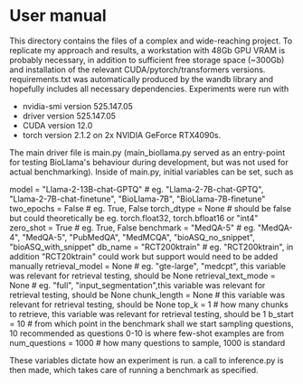 # User manual 

This directory contains the files of a complex and wide-reaching project. To replicate my approach and results, a workstation with 48Gb GPU VRAM is probably necessary, in addition to sufficient free storage space (~300Gb) and installation of the relevant CUDA/pytorch/transformers versions. requirements.txt was automatically produced by the wandb library and hopefully includes all necessary dependencies. Experiments were run with 
* nvidia-smi version 525.147.05
* driver version 525.147.05
* CUDA version 12.0
* torch version 2.1.2
on 2x NVIDIA GeForce RTX4090s.

The main driver file is main.py (main_biollama.py served as an entry-point for testing BioLlama's behaviour during development, but was not used for actual benchmarking). Inside of main.py, initial variables can be set, such as


model =  "Llama-2-13B-chat-GPTQ" # eg. "Llama-2-7B-chat-GPTQ", "Llama-2-7B-chat-finetune", "BioLlama-7B", "BioLlama-7B-finetune"
two_epochs = False # eg. True, False
torch_dtype = None # should be false but could theoretically be eg. torch.float32, torch.bfloat16 or "int4"
zero_shot = True # eg. True, False
benchmark = "MedQA-5" # eg. "MedQA-4", "MedQA-5", "PubMedQA", "MedMCQA", "bioASQ_no_snippet", "bioASQ_with_snippet"
db_name = "RCT200ktrain" # eg. "RCT200ktrain", in addition "RCT20ktrain" could work but support would need to be added manually
retrieval_model = None # eg. "gte-large", "medcpt", this variable was relevant for retrieval testing, should be None 
retrieval_text_mode = None # eg. "full", "input_segmentation",this variable was relevant for retrieval testing, should be None
chunk_length = None # this variable was relevant for retrieval testing, should be None
top_k = 1 # how many chunks to retrieve, this variable was relevant for retrieval testing, should be 1
b_start = 10 # from which point in the benchmark shall we start sampling questions, 10 recommended as questions 0-10 is where few-shot examples are from
num_questions = 1000 # how many questions to sample, 1000 is standard

These variables dictate how an experiment is run. a call to inference.py is then made, which takes care of running a benchmark as specified.

